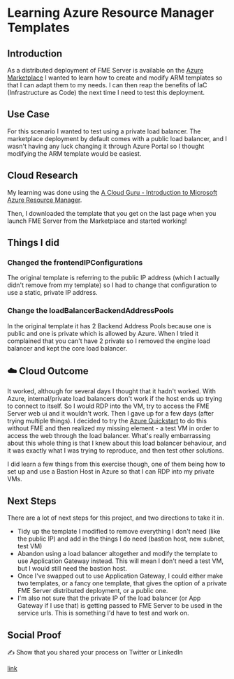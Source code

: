 # Learning Azure Resource Manager Templates


## Introduction

As a distributed deployment of FME Server is available on the [Azure Marketplace](https://azuremarketplace.microsoft.com/en-us/marketplace/apps/safesoftwareinc.fme-server-distributed-deployment?tab=Overview) I wanted to learn how to create and modify ARM templates so that I can adapt them to my needs. I can then reap the benefits of IaC (Infrastructure as Code) the next time I need to test this deployment.

## Use Case

For this scenario I wanted to test using a private load balancer. The marketplace deployment by default comes with a public load balancer, and I wasn't having any luck changing it through Azure Portal so I thought modifying the ARM template would be easiest.

## Cloud Research

My learning was done using the [A Cloud Guru - Introduction to Microsoft Azure Resource Manager](https://acloudguru.com/course/introduction-to-azure-resource-manager).

Then, I downloaded the template that you get on the last page when you launch FME Server from the Marketplace and started working!

## Things I did

### Changed the frontendIPConfigurations

The original template is referring to the public IP address (which I actually didn't remove from my template) so I had to change that configuration to use a static, private IP address.

### Change the loadBalancerBackendAddressPools 

In the original template it has 2 Backend Address Pools because one is public and one is private which is allowed by Azure. When I tried it complained that you can't have 2 private so I removed the engine load balancer and kept the core load balancer.  


## ☁️ Cloud Outcome

It worked, although for several days I thought that it hadn't worked. With Azure, internal/private load balancers don't work if the host ends up trying to connect to itself. So I would RDP into the VM, try to access the FME Server web ui and it wouldn't work. Then I gave up for a few days (after trying multiple things). I decided to try the [Azure Quickstart](https://docs.microsoft.com/en-us/azure/load-balancer/quickstart-load-balancer-standard-internal-portal?tabs=option-1-create-internal-load-balancer-standard) to do this without FME and then realized my missing element - a test VM in order to access the web through the load balancer. What's really embarrassing about this whole thing is that I knew about this load balancer behaviour, and it was exactly what I was trying to reproduce, and then test other solutions.

I did learn a few things from this exercise though, one of them being how to set up and use a Bastion Host in Azure so that I can RDP into my private VMs.

## Next Steps

There are a lot of next steps for this project, and two directions to take it in.
- Tidy up the template I modified to remove everything I don't need (like the public IP) and add in the things I do need (bastion host, new subnet, test VM)
- Abandon using a load balancer altogether and modify the template to use Application Gateway instead. This will mean I don't need a test VM, but I would still need the bastion host.
- Once I've swapped out to use Application Gateway, I could either make two templates, or a fancy one template, that gives the option of a private FME Server distributed deployment, or a public one.
- I'm also not sure that the private IP of the load balancer (or App Gateway if I use that) is getting passed to FME Server to be used in the service urls. This is something I'd have to test and work on.

## Social Proof

✍️ Show that you shared your process on Twitter or LinkedIn

[link](link)
